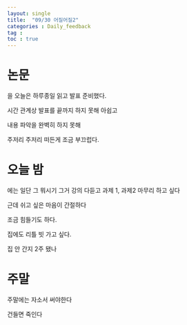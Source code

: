 ```yaml
---
layout: single
title:  "09/30 어질어질2"
categories : Daily_feedback
tag : 
toc : true
---
```



# 논문

 을 오늘은 하루종일 읽고 발표 준비했다.

시간 관계상 발표를 끝까지 하지 못해 아쉽고

내용 파악을 완벽히 하지 못해

주저리 주저리 떠든게 조금 부끄럽다.

# 오늘 밤
에는 일단 그 뭐시기 그거 강의 다듣고
과제 1, 과제2 마무리 하고 싶다

근데 쉬고 싶은 마음이 간절하다

조금 힘들기도 하다.

집에도 리틀 빗 가고 싶다.

집 안 간지 2주 됐나

# 주말
주말에는 자소서 써야한다

건들면 죽인다 